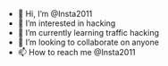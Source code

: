 - 👋 Hi, I’m @Insta2011
- 👀 I’m interested in hacking 
- 🌱 I’m currently learning traffic hacking
- 💞️ I’m looking to collaborate on anyone
- 📫 How to reach me @Insta2011

<!---
Insta2011/Insta2011 is a ✨ special ✨ repository because its `README.md` (this file) appears on your GitHub profile.
You can click the Preview link to take a look at your changes.
--->
